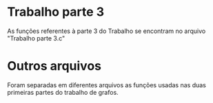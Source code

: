 # Trabalho parte 3
As funções referentes à parte 3 do Trabalho se encontram no arquivo "Trabalho parte 3.c"

# Outros arquivos
Foram separadas em diferentes arquivos as funções usadas nas duas primeiras partes do trabalho de grafos.
